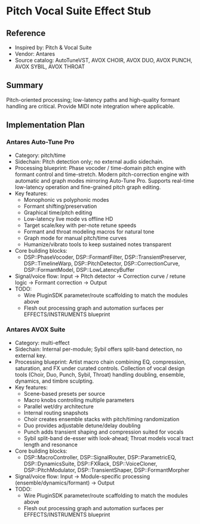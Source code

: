 # Pitch Vocal Suite Effect Stub

## Reference
- Inspired by: Pitch & Vocal Suite
- Vendor: Antares
- Source catalog: AutoTuneVST, AVOX CHOIR, AVOX DUO, AVOX PUNCH, AVOX SYBIL, AVOX THROAT

## Summary
Pitch-oriented processing; low-latency paths and high-quality formant handling are critical. Provide MIDI note integration where applicable.

## Implementation Plan
### Antares Auto-Tune Pro
- Category: pitch/time
- Sidechain: Pitch detection only; no external audio sidechain.
- Processing blueprint: Phase vocoder / time-domain pitch engine with formant control and time-stretch. Modern pitch-correction engine with automatic and graph modes mirroring Auto-Tune Pro. Supports real-time low-latency operation and fine-grained pitch graph editing.
- Key features:
  - Monophonic vs polyphonic modes
  - Formant shifting/preservation
  - Graphical time/pitch editing
  - Low-latency live mode vs offline HD
  - Target scale/key with per-note retune speeds
  - Formant and throat modeling macros for natural tone
  - Graph mode for manual pitch/time curves
  - Humanize/vibrato tools to keep sustained notes transparent
- Core building blocks:
  - DSP::PhaseVocoder, DSP::FormantFilter, DSP::TransientPreserver, DSP::TimelineWarp, DSP::PitchDetector, DSP::CorrectionCurve, DSP::FormantModel, DSP::LowLatencyBuffer
- Signal/voice flow: Input → Pitch detector → Correction curve / retune logic → Formant correction → Output
- TODO:
  - Wire PluginSDK parameter/route scaffolding to match the modules above
  - Flesh out processing graph and automation surfaces per EFFECTS/INSTRUMENTS blueprint

### Antares AVOX Suite
- Category: multi-effect
- Sidechain: Internal per-module; Sybil offers split-band detection, no external key.
- Processing blueprint: Artist macro chain combining EQ, compression, saturation, and FX under curated controls. Collection of vocal design tools (Choir, Duo, Punch, Sybil, Throat) handling doubling, ensemble, dynamics, and timbre sculpting.
- Key features:
  - Scene-based presets per source
  - Macro knobs controlling multiple parameters
  - Parallel wet/dry architecture
  - Internal routing snapshots
  - Choir creates ensemble stacks with pitch/timing randomization
  - Duo provides adjustable detune/delay doubling
  - Punch adds transient shaping and compression suited for vocals
  - Sybil split-band de-esser with look-ahead; Throat models vocal tract length and resonance
- Core building blocks:
  - DSP::MacroController, DSP::SignalRouter, DSP::ParametricEQ, DSP::DynamicsSuite, DSP::FXRack, DSP::VoiceCloner, DSP::PitchModulator, DSP::TransientShaper, DSP::FormantMorpher
- Signal/voice flow: Input → Module-specific processing (ensemble/dynamics/formant) → Output
- TODO:
  - Wire PluginSDK parameter/route scaffolding to match the modules above
  - Flesh out processing graph and automation surfaces per EFFECTS/INSTRUMENTS blueprint
